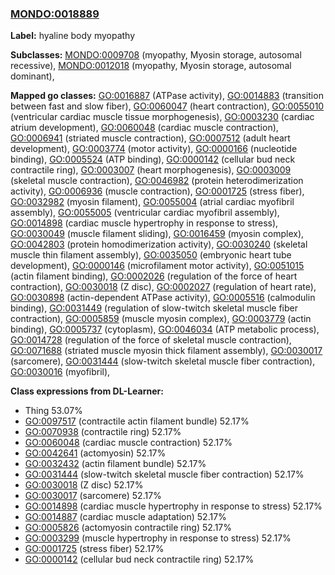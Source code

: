 
### [MONDO:0018889](http://purl.obolibrary.org/obo/MONDO_0018889)
**Label:** hyaline body myopathy

**Subclasses:** [MONDO:0009708](http://purl.obolibrary.org/obo/MONDO_0009708) (myopathy, Myosin storage, autosomal recessive), [MONDO:0012018](http://purl.obolibrary.org/obo/MONDO_0012018) (myopathy, Myosin storage, autosomal dominant), 

**Mapped go classes:** [GO:0016887](http://purl.obolibrary.org/obo/GO_0016887) (ATPase activity), [GO:0014883](http://purl.obolibrary.org/obo/GO_0014883) (transition between fast and slow fiber), [GO:0060047](http://purl.obolibrary.org/obo/GO_0060047) (heart contraction), [GO:0055010](http://purl.obolibrary.org/obo/GO_0055010) (ventricular cardiac muscle tissue morphogenesis), [GO:0003230](http://purl.obolibrary.org/obo/GO_0003230) (cardiac atrium development), [GO:0060048](http://purl.obolibrary.org/obo/GO_0060048) (cardiac muscle contraction), [GO:0006941](http://purl.obolibrary.org/obo/GO_0006941) (striated muscle contraction), [GO:0007512](http://purl.obolibrary.org/obo/GO_0007512) (adult heart development), [GO:0003774](http://purl.obolibrary.org/obo/GO_0003774) (motor activity), [GO:0000166](http://purl.obolibrary.org/obo/GO_0000166) (nucleotide binding), [GO:0005524](http://purl.obolibrary.org/obo/GO_0005524) (ATP binding), [GO:0000142](http://purl.obolibrary.org/obo/GO_0000142) (cellular bud neck contractile ring), [GO:0003007](http://purl.obolibrary.org/obo/GO_0003007) (heart morphogenesis), [GO:0003009](http://purl.obolibrary.org/obo/GO_0003009) (skeletal muscle contraction), [GO:0046982](http://purl.obolibrary.org/obo/GO_0046982) (protein heterodimerization activity), [GO:0006936](http://purl.obolibrary.org/obo/GO_0006936) (muscle contraction), [GO:0001725](http://purl.obolibrary.org/obo/GO_0001725) (stress fiber), [GO:0032982](http://purl.obolibrary.org/obo/GO_0032982) (myosin filament), [GO:0055004](http://purl.obolibrary.org/obo/GO_0055004) (atrial cardiac myofibril assembly), [GO:0055005](http://purl.obolibrary.org/obo/GO_0055005) (ventricular cardiac myofibril assembly), [GO:0014898](http://purl.obolibrary.org/obo/GO_0014898) (cardiac muscle hypertrophy in response to stress), [GO:0030049](http://purl.obolibrary.org/obo/GO_0030049) (muscle filament sliding), [GO:0016459](http://purl.obolibrary.org/obo/GO_0016459) (myosin complex), [GO:0042803](http://purl.obolibrary.org/obo/GO_0042803) (protein homodimerization activity), [GO:0030240](http://purl.obolibrary.org/obo/GO_0030240) (skeletal muscle thin filament assembly), [GO:0035050](http://purl.obolibrary.org/obo/GO_0035050) (embryonic heart tube development), [GO:0000146](http://purl.obolibrary.org/obo/GO_0000146) (microfilament motor activity), [GO:0051015](http://purl.obolibrary.org/obo/GO_0051015) (actin filament binding), [GO:0002026](http://purl.obolibrary.org/obo/GO_0002026) (regulation of the force of heart contraction), [GO:0030018](http://purl.obolibrary.org/obo/GO_0030018) (Z disc), [GO:0002027](http://purl.obolibrary.org/obo/GO_0002027) (regulation of heart rate), [GO:0030898](http://purl.obolibrary.org/obo/GO_0030898) (actin-dependent ATPase activity), [GO:0005516](http://purl.obolibrary.org/obo/GO_0005516) (calmodulin binding), [GO:0031449](http://purl.obolibrary.org/obo/GO_0031449) (regulation of slow-twitch skeletal muscle fiber contraction), [GO:0005859](http://purl.obolibrary.org/obo/GO_0005859) (muscle myosin complex), [GO:0003779](http://purl.obolibrary.org/obo/GO_0003779) (actin binding), [GO:0005737](http://purl.obolibrary.org/obo/GO_0005737) (cytoplasm), [GO:0046034](http://purl.obolibrary.org/obo/GO_0046034) (ATP metabolic process), [GO:0014728](http://purl.obolibrary.org/obo/GO_0014728) (regulation of the force of skeletal muscle contraction), [GO:0071688](http://purl.obolibrary.org/obo/GO_0071688) (striated muscle myosin thick filament assembly), [GO:0030017](http://purl.obolibrary.org/obo/GO_0030017) (sarcomere), [GO:0031444](http://purl.obolibrary.org/obo/GO_0031444) (slow-twitch skeletal muscle fiber contraction), [GO:0030016](http://purl.obolibrary.org/obo/GO_0030016) (myofibril), 

**Class expressions from DL-Learner:**

- Thing 53.07%
- [GO:0097517](http://purl.obolibrary.org/obo/GO_0097517) (contractile actin filament bundle) 52.17%
- [GO:0070938](http://purl.obolibrary.org/obo/GO_0070938) (contractile ring) 52.17%
- [GO:0060048](http://purl.obolibrary.org/obo/GO_0060048) (cardiac muscle contraction) 52.17%
- [GO:0042641](http://purl.obolibrary.org/obo/GO_0042641) (actomyosin) 52.17%
- [GO:0032432](http://purl.obolibrary.org/obo/GO_0032432) (actin filament bundle) 52.17%
- [GO:0031444](http://purl.obolibrary.org/obo/GO_0031444) (slow-twitch skeletal muscle fiber contraction) 52.17%
- [GO:0030018](http://purl.obolibrary.org/obo/GO_0030018) (Z disc) 52.17%
- [GO:0030017](http://purl.obolibrary.org/obo/GO_0030017) (sarcomere) 52.17%
- [GO:0014898](http://purl.obolibrary.org/obo/GO_0014898) (cardiac muscle hypertrophy in response to stress) 52.17%
- [GO:0014887](http://purl.obolibrary.org/obo/GO_0014887) (cardiac muscle adaptation) 52.17%
- [GO:0005826](http://purl.obolibrary.org/obo/GO_0005826) (actomyosin contractile ring) 52.17%
- [GO:0003299](http://purl.obolibrary.org/obo/GO_0003299) (muscle hypertrophy in response to stress) 52.17%
- [GO:0001725](http://purl.obolibrary.org/obo/GO_0001725) (stress fiber) 52.17%
- [GO:0000142](http://purl.obolibrary.org/obo/GO_0000142) (cellular bud neck contractile ring) 52.17%


